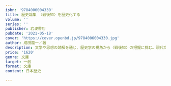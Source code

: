 ```yaml
---
isbn: '9784006004330'
title: 歴史論集 〈戦後知〉を歴史化する
volume: ''
series: ''
publisher: 岩波書店
pubdate: '2021-05-18'
cover: 'https://cover.openbd.jp/9784006004330.jpg'
author: 成田龍一／著
description: 文学や思想の読解を通じ、歴史学の視角から〈戦後知〉の把握に挑む。現代文庫オリジナル版。解説=戸邉秀明。
price: '1620'
genre: 文庫
target: 一般
format: 文庫
content: 日本歴史

---
```

